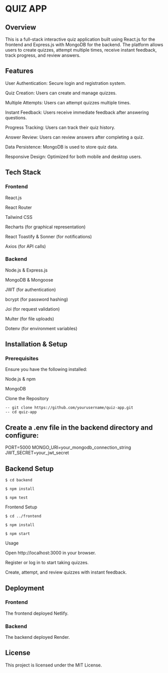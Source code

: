 # QUIZ APP

## Overview

This is a full-stack interactive quiz application built using React.js for the frontend and Express.js with MongoDB for the backend. The platform allows users to create quizzes, attempt multiple times, receive instant feedback, track progress, and review answers.

## Features

User Authentication: Secure login and registration system.

Quiz Creation: Users can create and manage quizzes.

Multiple Attempts: Users can attempt quizzes multiple times.

Instant Feedback: Users receive immediate feedback after answering questions.

Progress Tracking: Users can track their quiz history.

Answer Review: Users can review answers after completing a quiz.

Data Persistence: MongoDB is used to store quiz data.

Responsive Design: Optimized for both mobile and desktop users.

## Tech Stack

### Frontend

React.js

React Router

Tailwind CSS

Recharts (for graphical representation)

React Toastify & Sonner (for notifications)

Axios (for API calls)

### Backend

Node.js & Express.js

MongoDB & Mongoose

JWT (for authentication)

bcrypt (for password hashing)

Joi (for request validation)

Multer (for file uploads)

Dotenv (for environment variables)

## Installation & Setup

### Prerequisites

Ensure you have the following installed:

Node.js & npm

MongoDB

Clone the Repository

```terminal
-- git clone https://github.com/yourusername/quiz-app.git
-- cd quiz-app
```

## Create a .env file in the backend directory and configure:

PORT=5000
MONGO_URI=your_mongodb_connection_string
JWT_SECRET=your_jwt_secret

## Backend Setup

```terminal
$ cd backend

$ npm install

$ npm test
```

Frontend Setup
```terminal
$ cd ../frontend

$ npm install

$ npm start
```

Usage

Open http://localhost:3000 in your browser.

Register or log in to start taking quizzes.

Create, attempt, and review quizzes with instant feedback.


## Deployment

### Frontend

The frontend deployed Netlify.

### Backend

The backend deployed Render.


## License

This project is licensed under the MIT License.

